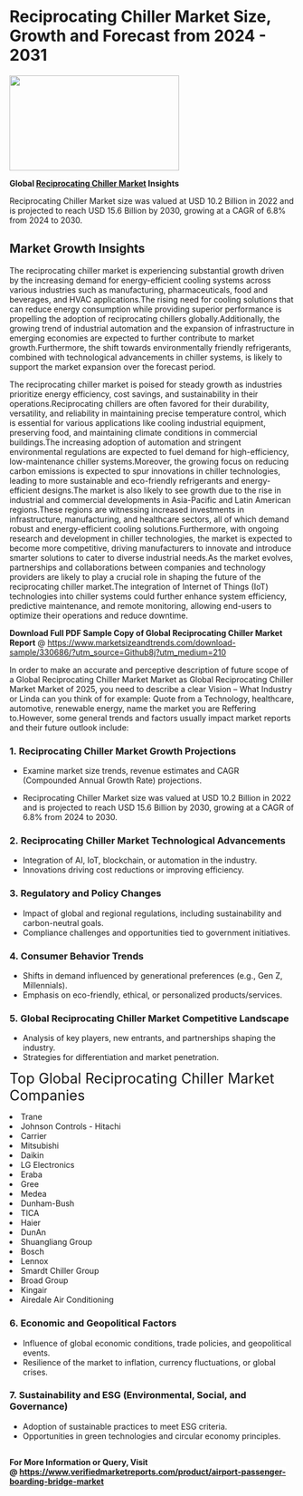 <H1>Reciprocating Chiller Market Size, Growth and Forecast from 2024 - 2031</H1><img class="aligncenter size-medium wp-image-584254" src="https://thirdeyenews.in/wp-content/uploads/2024/09/Global-Market-Research-300x168.jpeg" alt="" width="300" height="168" /><p><strong>Global&nbsp;<a href="https://www.marketsizeandtrends.com/download-sample/330686/?utm_source=Github8j?utm_medium=210">Reciprocating Chiller Market</a> Insights</strong></p><p>Reciprocating Chiller Market size was valued at USD 10.2 Billion in 2022 and is projected to reach USD 15.6 Billion by 2030, growing at a CAGR of 6.8% from 2024 to 2030.</p><p><h2>Market Growth Insights</h2> <p>The reciprocating chiller market is experiencing substantial growth driven by the increasing demand for energy-efficient cooling systems across various industries such as manufacturing, pharmaceuticals, food and beverages, and HVAC applications.The rising need for cooling solutions that can reduce energy consumption while providing superior performance is propelling the adoption of reciprocating chillers globally.Additionally, the growing trend of industrial automation and the expansion of infrastructure in emerging economies are expected to further contribute to market growth.Furthermore, the shift towards environmentally friendly refrigerants, combined with technological advancements in chiller systems, is likely to support the market expansion over the forecast period.</p> <p>The reciprocating chiller market is poised for steady growth as industries prioritize energy efficiency, cost savings, and sustainability in their operations.Reciprocating chillers are often favored for their durability, versatility, and reliability in maintaining precise temperature control, which is essential for various applications like cooling industrial equipment, preserving food, and maintaining climate conditions in commercial buildings.The increasing adoption of automation and stringent environmental regulations are expected to fuel demand for high-efficiency, low-maintenance chiller systems.Moreover, the growing focus on reducing carbon emissions is expected to spur innovations in chiller technologies, leading to more sustainable and eco-friendly refrigerants and energy-efficient designs.The market is also likely to see growth due to the rise in industrial and commercial developments in Asia-Pacific and Latin American regions.These regions are witnessing increased investments in infrastructure, manufacturing, and healthcare sectors, all of which demand robust and energy-efficient cooling solutions.Furthermore, with ongoing research and development in chiller technologies, the market is expected to become more competitive, driving manufacturers to innovate and introduce smarter solutions to cater to diverse industrial needs.As the market evolves, partnerships and collaborations between companies and technology providers are likely to play a crucial role in shaping the future of the reciprocating chiller market.The integration of Internet of Things (IoT) technologies into chiller systems could further enhance system efficiency, predictive maintenance, and remote monitoring, allowing end-users to optimize their operations and reduce downtime.<p><span class=""><strong>Download Full PDF Sample Copy of Global Reciprocating Chiller Market Report</strong> @ <a href="https://www.marketsizeandtrends.com/download-sample/330686/?utm_source=Github8j?utm_medium=210" target="_blank">https://www.marketsizeandtrends.com/download-sample/330686/?utm_source=Github8j?utm_medium=210</a></span></p><p>In order to make an accurate and perceptive description of future scope of a Global&nbsp;Reciprocating Chiller Market Market as Global&nbsp;Reciprocating Chiller Market Market of 2025, you need to describe a clear Vision &ndash; What Industry or Linda can you think of for example: Quote from a Technology, healthcare, automotive, renewable energy, name the market you are Reffering to.However, some general trends and factors usually impact market reports and their future outlook include:</p><h3>1.&nbsp;<strong>Reciprocating Chiller Market Growth Projections</strong></h3><ul><li>Examine market size trends, revenue estimates and CAGR (Compounded Annual Growth Rate) projections.</li><li><p>Reciprocating Chiller Market size was valued at USD 10.2 Billion in 2022 and is projected to reach USD 15.6 Billion by 2030, growing at a CAGR of 6.8% from 2024 to 2030.</p></li></ul><h3>2.&nbsp;<strong>Reciprocating Chiller Market Technological Advancements</strong></h3><ul><li>Integration of AI, IoT, blockchain, or automation in the industry.</li><li>Innovations driving cost reductions or improving efficiency.</li></ul><h3>3.&nbsp;<strong>Regulatory and Policy Changes</strong></h3><ul><li>Impact of global and regional regulations, including sustainability and carbon-neutral goals.</li><li>Compliance challenges and opportunities tied to government initiatives.</li></ul><h3>4.&nbsp;<strong>Consumer Behavior Trends</strong></h3><ul><li>Shifts in demand influenced by generational preferences (e.g., Gen Z, Millennials).</li><li>Emphasis on eco-friendly, ethical, or personalized products/services.</li></ul><h3>5.&nbsp;<strong>Global Reciprocating Chiller Market Competitive Landscape</strong></h3><ul><li>Analysis of key players, new entrants, and partnerships shaping the industry.</li><li>Strategies for differentiation and market penetration.</li></ul><p data-pm-slice="1 1 []"><span style="color: inherit; font-family: inherit; font-size: 25px;">Top Global Reciprocating Chiller Market Companies</span></p><div class="" data-test-id=""><p><li>Trane</li><li> Johnson Controls - Hitachi</li><li> Carrier</li><li> Mitsubishi</li><li> Daikin</li><li> LG Electronics</li><li> Eraba</li><li> Gree</li><li> Medea</li><li> Dunham-Bush</li><li> TICA</li><li> Haier</li><li> DunAn</li><li> Shuangliang Group</li><li> Bosch</li><li> Lennox</li><li> Smardt Chiller Group</li><li> Broad Group</li><li> Kingair</li><li> Airedale Air Conditioning</li></p></div><h3>6.&nbsp;<strong>Economic and Geopolitical Factors</strong></h3><ul><li>Influence of global economic conditions, trade policies, and geopolitical events.</li><li>Resilience of the market to inflation, currency fluctuations, or global crises.</li></ul><h3>7.&nbsp;<strong>Sustainability and ESG (Environmental, Social, and Governance)</strong></h3><ul><li>Adoption of sustainable practices to meet ESG criteria.</li><li>Opportunities in green technologies and circular economy principles.</li></ul><h2><strong style="font-size: 14px;">For More Information or Query, Visit @&nbsp;</strong><a style="background-color: #ffffff; font-size: 14px;" href="https://www.marketsizeandtrends.com/report/reciprocating-chiller-market/" target="_blank">https://www.verifiedmarketreports.com/product/airport-passenger-boarding-bridge-market</a></h2>